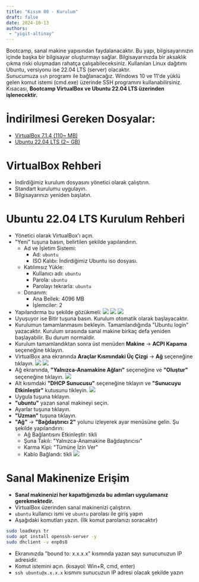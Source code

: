 ```yaml
---
title: "Kısım 00 - Kurulum"
draft: false
date: 2024-10-13
authors:
 - "yigit-altinay"
---
```


Bootcamp, sanal makine yapısından faydalanacaktır. Bu yapı, bilgisayarınızın içinde başka bir bilgisayar oluşturmayı sağlar. Bilgisayarınızda bir aksaklık çıkma riski oluşmadan rahatça çalışabileceksiniz. 
Kullanılan Linux dağıtımı Ubuntu, versiyonu ise 22.04 LTS (server) olacaktır.  
Sunucumuza `ssh` programı ile bağlanacağız. Windows 10 ve 11'de yüklü gelen komut istemi (cmd.exe) üzerinde SSH programını kullanabilirsiniz.   
Kısacası, **Bootcamp VirtualBox ve Ubuntu 22.04 LTS üzerinden işlenecektir.**


# İndirilmesi Gereken Dosyalar:
* [VirtualBox 7.1.4 (110~ MB)](https://download.virtualbox.org/virtualbox/7.1.4/VirtualBox-7.1.4-165100-Win.exe)
* [Ubuntu 22.04 LTS (2~ GB)](https://releases.ubuntu.com/jammy/ubuntu-22.04.5-live-server-amd64.iso)

# VirtualBox Rehberi
* İndirdiğimiz kurulum dosyasını yönetici olarak çalıştırın.
* Standart kurulumu uygulayın.
* Bilgisayarınızı yeniden başlatın.

# Ubuntu 22.04 LTS Kurulum Rehberi
* Yönetici olarak VirtualBox'ı açın.
* "Yeni" tuşuna basın, belirtilen şekilde yapılandırın.
  * Ad ve İşletim Sistemi:
    * Ad: `ubuntu`
    * ISO Kalıbı: İndirdiğimiz Ubuntu iso dosyası.
  * Katılımsız Yükle:
    * Kullanıcı adı: `ubuntu`
    * Parola: `ubuntu`
    * Parolayı tekrarla: `ubuntu`
  * Donanım:
    * Ana Bellek: 4096 MB
    * İşlemciler: 2
* Yapılandırma bu şekilde gözükmeli:
![](02-yapilandirma-ad.jpg)
![](03-yapilandirma-katilimsiz-yukle.jpg)
![](04-yapilandirma-donanim.jpg)
* Uyuşuyor ise Bitir tuşuna basın. Kurulum otomatik olarak başlayacaktır.
* Kurulumun tamamlanmasını bekleyin. Tamamlandığında "Ubuntu login" yazacaktır. Kurulum sırasında sanal makine birkaç defa yeniden başlayabilir. Bu durum normaldir.
* Kurulum tamamlandıktan sonra üst menüden **Makine** -> **ACPI Kapama** seçeneğine tıklayın.
* VirtualBox ana ekranında **Araçlar Kısmındaki Üç Çizgi** -> **Ağ** seçeneğine tıklayın.
![](05-araclar-hamburger-menu.jpg)
![](06-araclar-menu-ag.jpg)
* Ağ ekranında, **"Yalnızca-Anamakine Ağları"** seçeneğine ve **"Oluştur"** seçeneğine tıklayın.
![](07-araclar-ag-makine.jpg)
* Alt kısımdaki **"DHCP Sunucusu"** seçeneğine tıklayın ve **"Sunucuyu Etkinleştir"** kutusunu tikleyin.
![](08-araclar-ag-dhcp-sunucusu.jpg)
* Uygula tuşuna tıklayın.
* **"ubuntu"** yazan sanal makineyi seçin.
* Ayarlar tuşuna tıklayın.
* **"Uzman"** tuşuna tıklayın.
* **"Ağ"** -> **"Bağdaştırıcı 2"** yolunu izleyerek ayar menüsüne gelin. Şu şekilde yapılandırın:
  * Ağ Bağlantısını Etkinleştir: tikli
  * Şuna Takılı: "Yalnızca-Anamakine Bağdaştırıcısı"
  * Karma Kipi: "Tümüne İzin Ver"
  * Kablo Bağlandı: tikli
![](10-ubuntu-ag-ayarlar.jpg)

# Sanal Makinenize Erişim
* **Sanal makinenizi her kapattığınızda bu adımları uygulamanız gerekmektedir.**
* VirtualBox üzerinden sanal makinenizi çalıştırın.
* `ubuntu` kullanıcı ismi ve `ubuntu` parolası ile giriş yapın
* Aşağıdaki komutları yazın. (İlk komut parolanızı soracaktır)
```bash
sudo loadkeys tr
sudo apt install openssh-server -y
sudo dhclient -v enp0s8
```
* Ekranınızda "bound to: x.x.x.x" kısmında yazan sayı sunucunuzun IP adresidir.
* Komut istemini açın. (kısayol: Win+R, cmd, enter)
* `ssh ubuntu@x.x.x.x` kısmını sunucuzun IP adresi olacak şekilde yazın






